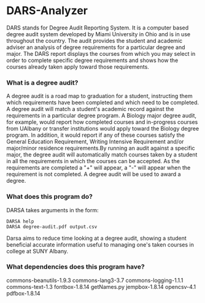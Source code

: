 # DARS-Analyzer

DARS stands for Degree Audit Reporting System. It is a computer based degree audit system developed by Miami University in Ohio and is in use throughout the country. The audit provides the student and academic adviser an analysis of degree requirements for a particular degree and major. The DARS report displays the courses from which you may select in order to complete specific degree requirements and shows how the courses already taken apply toward those requirements.

### What is a degree audit?

A degree audit is a road map to graduation for a student, instructing them which requirements have been completed and which need to be completed. A degree audit will match a student's academic record against the requirements in a particular degree program. A Biology major degree audit, for example, would report how completed courses and in-progress courses from UAlbany or transfer institutions would apply toward the Biology degree program. In addition, it would report if any of these courses satisfy the General Education Requirement, Writing Intensive Requirement and/or major/minor residence requirements.By running an audit against a specific major, the degree audit will automatically match courses taken by a student in all the requirements in which the courses can be accepted. As the requirements are completed a "+" will appear, a "-" will appear when the requirement is not completed. A degree audit will be used to award a degree.

### What does this program do?

DARSA takes arguments in the form:
```
DARSA help
DARSA degree-audit.pdf output.csv
```
Darsa aims to reduce time looking at a degree audit, showing a student beneficial accurate information useful to managing one's taken courses in college at SUNY Albany.

### What dependencies does this program have?
commons-beanutils-1.9.3
commons-lang3-3.7
commons-logging-1.1.1
commons-text-1.3
fontbox-1.8.14
getNames.py
jempbox-1.8.14
opencsv-4.1
pdfbox-1.8.14
